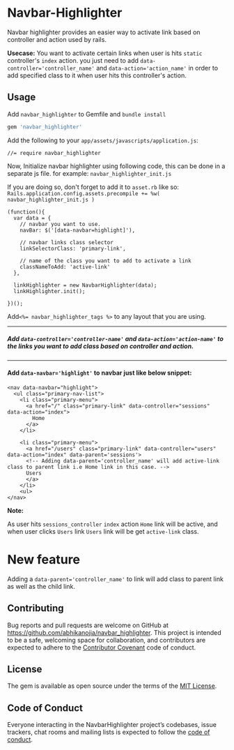 # Navbar-Highlighter

Navbar highlighter provides an easier way to activate link based on controller and action used by rails.

**Usecase:**  You want to activate certain links when user is hits `static` controller's `index` action. you just need to add `data-controller='controller_name'` and `data-action='action_name'` in order to add specified class to it when user hits this controller's action.

## Usage

Add `navbar_highlighter` to Gemfile and `bundle install`
```ruby
gem 'navbar_highlighter'
```

Add the following to your `app/assets/javascripts/application.js`:

    //= require navbar_highlighter

Now, Initialize navbar highlighter using following code, this can be done in a separate js file. for example: `navbar_highlighter_init.js`

If you are doing so, don't forget to add it to `asset.rb` like so:
    `Rails.application.config.assets.precompile += %w( navbar_highlighter_init.js )`


    (function(){
      var data = {
        // navbar you want to use.
        navBar: $('[data-navbar=highlight]'),

        // navbar links class selector
        linkSelectorClass: 'primary-link',

        // name of the class you want to add to activate a link
        classNameToAdd: 'active-link'
      },

      linkHighlighter = new NavbarHighlighter(data);
      linkHighlighter.init();

    })();
Add`<%= navbar_highlighter_tags %>` to any layout that you are using.

---
##### Add `data-controller='controller-name'` and `data-action='action-name'` to the links you want to add class based on controller and action.

---

#### Add `data-navbar='highlight'` to navbar just like below snippet:


    <nav data-navbar="highlight">
      <ul class="primary-nav-list">
        <li class="primary-menu">
          <a href="/" class="primary-link" data-controller="sessions" data-action="index">
            Home
          </a>
        </li>

        <li class="primary-menu">
          <a href="/users" class="primary-link" data-controller="users" data-action="index" data-parent='sessions'>
          <!-- Adding data-parent='controller_name' will add active-link class to parent link i.e Home link in this case. -->
          Users
          </a>
        </li>
        <ul>
    </nav>


**Note:**

As user hits `sessions_controller` `index` action `Home` link will be active, and when user clicks `Users` link `Users` link will be get `active-link` class.
# New feature
Adding a `data-parent='controller_name'` to link will add class to parent link as well as the child link.

## Contributing

Bug reports and pull requests are welcome on GitHub at https://github.com/abhikanojia/navbar_highlighter. This project is intended to be a safe, welcoming space for collaboration, and contributors are expected to adhere to the [Contributor Covenant](http://contributor-covenant.org) code of conduct.

## License

The gem is available as open source under the terms of the [MIT License](https://opensource.org/licenses/MIT).

## Code of Conduct

Everyone interacting in the NavbarHighlighter project’s codebases, issue trackers, chat rooms and mailing lists is expected to follow the [code of conduct](https://github.com/abhikanojia/navbar_highlighter/blob/master/CODE_OF_CONDUCT.md).

